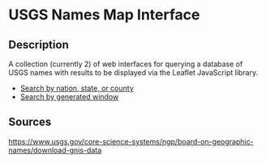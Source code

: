 USGS Names Map Interface
========================
Description
-----------
A collection (currently 2) of web interfaces for querying a database of USGS names with results to be displayed via the Leaflet JavaScript library.
- [Search by nation, state, or county](https://gussies.website/feature_map.html)
- [Search by generated window](https://gussies.website/window_search.html)

Sources
------
https://www.usgs.gov/core-science-systems/ngp/board-on-geographic-names/download-gnis-data
